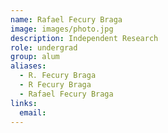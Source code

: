 ```yaml
---
name: Rafael Fecury Braga
image: images/photo.jpg
description: Independent Research
role: undergrad
group: alum
aliases:
  - R. Fecury Braga
  - R Fecury Braga
  - Rafael Fecury Braga
links:
  email: 
---
```


